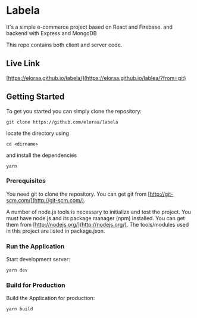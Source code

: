 # Labela
It's a simple e-commerce project based on React and Firebase. and backend with Express and MongoDB

This repo contains both client and server code.

## Live Link
[https://eloraa.github.io/labela/](https://eloraa.github.io/lablea/?from=git)

## Getting Started
To get you started you can simply clone the repository:

```
git clone https://github.com/eloraa/labela
```

locate the directory using

    cd <dirname>

and install the dependencies
```
yarn
```

### Prerequisites
You need git to clone the repository. You can get git from
[http://git-scm.com/](http://git-scm.com/).

A number of node.js tools is necessary to initialize and test the project. You must have node.js and its package manager (npm) installed. You can get them from  [http://nodejs.org/](http://nodejs.org/). The tools/modules used in this project are listed in package.json.

### Run the Application

Start development server:

    yarn dev   

### Build for Production

Build the Application for production:

    yarn build   
